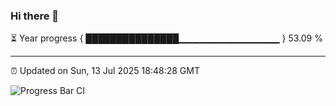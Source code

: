 ### Hi there 👋

⏳ Year progress { ███████████████▁▁▁▁▁▁▁▁▁▁▁▁▁▁▁ } 53.09 %

---

⏰ Updated on Sun, 13 Jul 2025 18:48:28 GMT

![Progress Bar CI](https://github.com/IshwaranRudhara/GIT-ACTION/workflows/Progress%20Bar%20CI/badge.svg)
